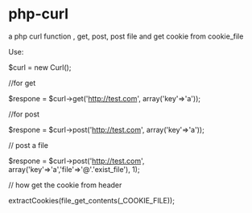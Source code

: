 # php-curl
a php curl function ,  get, post, post file and get cookie from cookie_file

Use:

$curl = new Curl();

 //for get 

$respone = $curl->get('http://test.com', array('key'=>'a'));
  
  
//for post 

$respone = $curl->post('http://test.com', array('key'=>'a'));
  
  
// post a file

  $respone = $curl->post('http://test.com', array('key'=>'a','file'=>'@'.'exist_file'), 1);
  
  
// how get the cookie from header

extractCookies(file_get_contents(_COOKIE_FILE));
